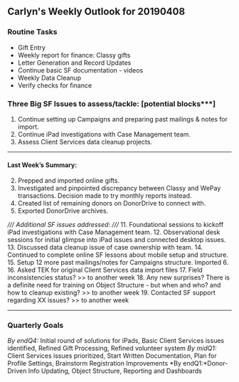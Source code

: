 ## Carlyn's Weekly Outlook for 20190408
### Routine Tasks
* Gift Entry
* Weekly report for finance: Classy gifts
* Letter Generation and Record Updates
* Continue basic SF documentation - videos
* Weekly Data Cleanup
* Verify checks for finance

### Three Big SF Issues to assess/tackle: [potential blocks***]
1. Continue setting up Campaigns and preparing past mailings & notes for import.
3. Continue iPad investigations with Case Management team. 
4. Assess Client Services data cleanup projects.

- - - -
#### Last Week’s Summary:
2. Prepped and imported online gifts.
7. Investigated and pinpointed discrepancy between Classy and WePay transactions.  Decision made to try monthly reports instead.
8. Created list of remaining donors on DonorDrive to connect with. 
9. Exported DonorDrive archives. 

*/// Additional SF issues addressed: ///*
11. Foundational sessions to kickoff iPad investigations with Case Management team.
12. Observational desk sessions for initial glimpse into iPad issues and connected desktop issues. 
13. Discussed data cleanup issue of case ownership with team. 
14. Continued to complete online SF lessons about mobile setup and structure.
15. Setup 12 more past mailings/notes for Campaigns structure.  Imported 6.
16. Asked TEK for original Client Services data import files
17. Field inconsistencies status?  >> to another week
18. Any new surprises?  There is a definite need for training on Object Structure - but when and who?  and how to cleanup existing?  >> to another week
19. Contacted SF support regarding XX issues?   >> to another week

- - - -
### Quarterly Goals
*By endQ4:* Initial round of solutions for iPads, Basic Client Services issues identified, Refined Gift Processing, Refined volunteer system
*By midQ1:* Client Services issues prioritized, Start Written Documentation, Plan for Profile Settings, Brainstorm Registration Improvements
*By endQ1:*Donor-Driven Info Updating, Object Structure, Reporting and Dashboards
<!--stackedit_data:
eyJoaXN0b3J5IjpbMTA5NjA0OTIzNyw0Nzc0MjY4ODddfQ==
-->
